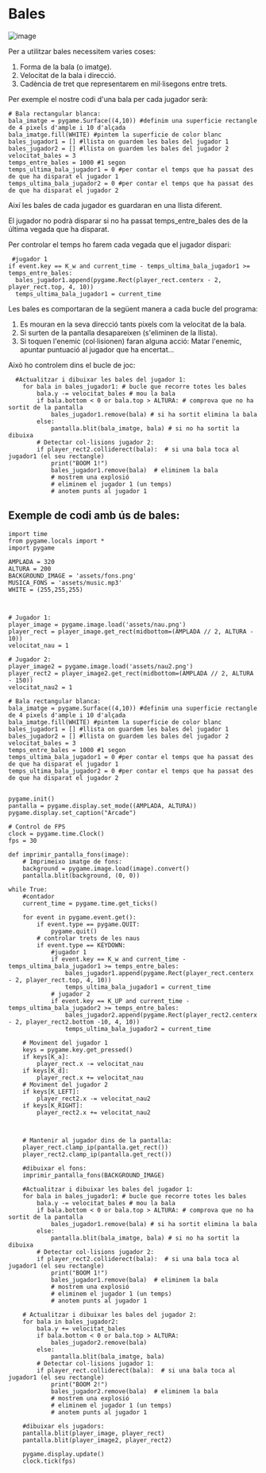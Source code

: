 # Bales

![image](https://github.com/XaSaFa/IntroduccioProgramacio/assets/110727546/0a39f0be-2749-4166-971b-664bd22d6993)

Per a utilitzar bales necessitem varies coses:

1. Forma de la bala (o imatge).
2. Velocitat de la bala i direcció.
3. Cadència de tret que representarem en mil·lisegons entre trets.

Per exemple el nostre codi d'una bala per cada jugador serà:

```
# Bala rectangular blanca:
bala_imatge = pygame.Surface((4,10)) #definim una superficie rectangle de 4 pixels d'ample i 10 d'alçada
bala_imatge.fill(WHITE) #pintem la superficie de color blanc
bales_jugador1 = [] #llista on guardem les bales del jugador 1
bales_jugador2 = [] #llista on guardem les bales del jugador 2
velocitat_bales = 3
temps_entre_bales = 1000 #1 segon
temps_ultima_bala_jugador1 = 0 #per contar el temps que ha passat des de que ha disparat el jugador 1
temps_ultima_bala_jugador2 = 0 #per contar el temps que ha passat des de que ha disparat el jugador 2
```

Així les bales de cada jugador es guardaran en una llista diferent.

El jugador no podrà disparar si no ha passat temps_entre_bales des de la última vegada que ha disparat.

Per controlar el temps ho farem cada vegada que el jugador dispari:

```
 #jugador 1
if event.key == K_w and current_time - temps_ultima_bala_jugador1 >= temps_entre_bales:
  bales_jugador1.append(pygame.Rect(player_rect.centerx - 2, player_rect.top, 4, 10))
  temps_ultima_bala_jugador1 = current_time
```

Les bales es comportaran de la següent manera a cada bucle del programa:

1. Es mouran en la seva direcció tants pixels com la velocitat de la bala.
2. Si surten de la pantalla desapareixen (s'eliminen de la llista).
3. Si toquen l'enemic (col·lisionen) faran alguna acció: Matar l'enemic, apuntar puntuació al jugador que ha encertat...

Això ho controlem dins el bucle de joc:

```
  #Actualitzar i dibuixar les bales del jugador 1:
    for bala in bales_jugador1: # bucle que recorre totes les bales
        bala.y -= velocitat_bales # mou la bala
        if bala.bottom < 0 or bala.top > ALTURA: # comprova que no ha sortit de la pantalla
            bales_jugador1.remove(bala) # si ha sortit elimina la bala
        else:
            pantalla.blit(bala_imatge, bala) # si no ha sortit la dibuixa
        # Detectar col·lisions jugador 2:
        if player_rect2.colliderect(bala):  # si una bala toca al jugador1 (el seu rectangle)
            print("BOOM 1!")
            bales_jugador1.remove(bala)  # eliminem la bala
            # mostrem una explosió
            # eliminem el jugador 1 (un temps)
            # anotem punts al jugador 1
```

## Exemple de codi amb ús de bales:

```
import time
from pygame.locals import *
import pygame

AMPLADA = 320
ALTURA = 200
BACKGROUND_IMAGE = 'assets/fons.png'
MUSICA_FONS = 'assets/music.mp3'
WHITE = (255,255,255)



# Jugador 1:
player_image = pygame.image.load('assets/nau.png')
player_rect = player_image.get_rect(midbottom=(AMPLADA // 2, ALTURA - 10))
velocitat_nau = 1

# Jugador 2:
player_image2 = pygame.image.load('assets/nau2.png')
player_rect2 = player_image2.get_rect(midbottom=(AMPLADA // 2, ALTURA - 150))
velocitat_nau2 = 1

# Bala rectangular blanca:
bala_imatge = pygame.Surface((4,10)) #definim una superficie rectangle de 4 pixels d'ample i 10 d'alçada
bala_imatge.fill(WHITE) #pintem la superficie de color blanc
bales_jugador1 = [] #llista on guardem les bales del jugador 1
bales_jugador2 = [] #llista on guardem les bales del jugador 2
velocitat_bales = 3
temps_entre_bales = 1000 #1 segon
temps_ultima_bala_jugador1 = 0 #per contar el temps que ha passat des de que ha disparat el jugador 1
temps_ultima_bala_jugador2 = 0 #per contar el temps que ha passat des de que ha disparat el jugador 2


pygame.init()
pantalla = pygame.display.set_mode((AMPLADA, ALTURA))
pygame.display.set_caption("Arcade")

# Control de FPS
clock = pygame.time.Clock()
fps = 30

def imprimir_pantalla_fons(image):
    # Imprimeixo imatge de fons:
    background = pygame.image.load(image).convert()
    pantalla.blit(background, (0, 0))

while True:
    #contador
    current_time = pygame.time.get_ticks()

    for event in pygame.event.get():
        if event.type == pygame.QUIT:
            pygame.quit()
        # controlar trets de les naus
        if event.type == KEYDOWN:
            #jugador 1
            if event.key == K_w and current_time - temps_ultima_bala_jugador1 >= temps_entre_bales:
                bales_jugador1.append(pygame.Rect(player_rect.centerx - 2, player_rect.top, 4, 10))
                temps_ultima_bala_jugador1 = current_time
            # jugador 2
            if event.key == K_UP and current_time - temps_ultima_bala_jugador2 >= temps_entre_bales:
                bales_jugador2.append(pygame.Rect(player_rect2.centerx - 2, player_rect2.bottom -10, 4, 10))
                temps_ultima_bala_jugador2 = current_time

    # Moviment del jugador 1
    keys = pygame.key.get_pressed()
    if keys[K_a]:
        player_rect.x -= velocitat_nau
    if keys[K_d]:
        player_rect.x += velocitat_nau
    # Moviment del jugador 2
    if keys[K_LEFT]:
        player_rect2.x -= velocitat_nau2
    if keys[K_RIGHT]:
        player_rect2.x += velocitat_nau2



    # Mantenir al jugador dins de la pantalla:
    player_rect.clamp_ip(pantalla.get_rect())
    player_rect2.clamp_ip(pantalla.get_rect())

    #dibuixar el fons:
    imprimir_pantalla_fons(BACKGROUND_IMAGE)

    #Actualitzar i dibuixar les bales del jugador 1:
    for bala in bales_jugador1: # bucle que recorre totes les bales
        bala.y -= velocitat_bales # mou la bala
        if bala.bottom < 0 or bala.top > ALTURA: # comprova que no ha sortit de la pantalla
            bales_jugador1.remove(bala) # si ha sortit elimina la bala
        else:
            pantalla.blit(bala_imatge, bala) # si no ha sortit la dibuixa
        # Detectar col·lisions jugador 2:
        if player_rect2.colliderect(bala):  # si una bala toca al jugador1 (el seu rectangle)
            print("BOOM 1!")
            bales_jugador1.remove(bala)  # eliminem la bala
            # mostrem una explosió
            # eliminem el jugador 1 (un temps)
            # anotem punts al jugador 1

    # Actualitzar i dibuixar les bales del jugador 2:
    for bala in bales_jugador2:
        bala.y += velocitat_bales
        if bala.bottom < 0 or bala.top > ALTURA:
            bales_jugador2.remove(bala)
        else:
            pantalla.blit(bala_imatge, bala)
        # Detectar col·lisions jugador 1:
        if player_rect.colliderect(bala):  # si una bala toca al jugador1 (el seu rectangle)
            print("BOOM 2!")
            bales_jugador2.remove(bala)  # eliminem la bala
            # mostrem una explosió
            # eliminem el jugador 1 (un temps)
            # anotem punts al jugador 1

    #dibuixar els jugadors:
    pantalla.blit(player_image, player_rect)
    pantalla.blit(player_image2, player_rect2)

    pygame.display.update()
    clock.tick(fps)
```
